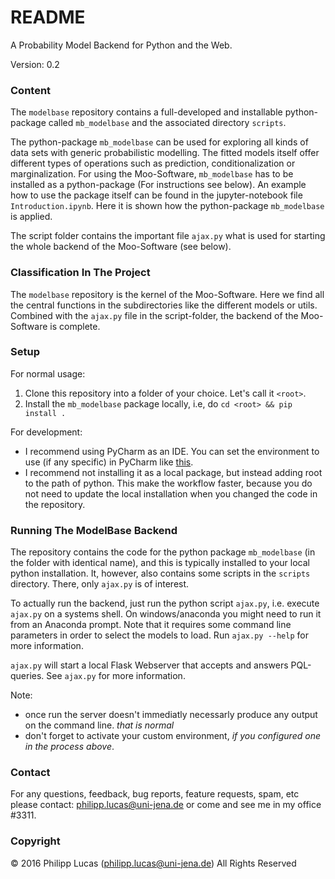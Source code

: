 # README #

A Probability Model Backend for Python and the Web.

Version: 0.2

### Content ###

The `modelbase` repository contains a full-developed and installable python-package called `mb_modelbase` and the associated directory `scripts`. 

The python-package `mb_modelbase` can be used for exploring all kinds of data sets with generic probabilistic modelling. The fitted models itself offer different types of operations such as prediction, conditionalization or marginalization. For using the Moo-Software, `mb_modelbase` has to be installed as a python-package (For instructions see below). An example how to use the package itself can be found in the jupyter-notebook file `Introduction.ipynb`. Here it is shown how the python-package `mb_modelbase` is applied.

The script folder contains the important file `ajax.py` what is used for starting the whole backend of the Moo-Software (see below). 

### Classification In The Project ###

The `modelbase` repository is the kernel of the Moo-Software. Here we find all the central functions in the subdirectories like the different models or utils. Combined with the `ajax.py` file in the script-folder, the backend of the Moo-Software is complete.

### Setup ###

For normal usage:

1. Clone this repository into a folder of your choice. Let's call it `<root>`.
2. Install the `mb_modelbase` package locally, i.e, do `cd <root> && pip install .`

For development:

 - I recommend using PyCharm as an IDE. You can set the environment to use (if any specific) in PyCharm like [this](https://docs.continuum.io/anaconda/ide_integration#pycharm).
 - I recommend not installing it as a local package, but instead adding root to the path of python. This make the workflow faster, because you do not need to update the local installation when you changed the code in the repository.

### Running The ModelBase Backend ###

The repository contains the code for the python package `mb_modelbase` (in the folder with identical name), and this is typically installed to your local python installation.
It, however, also contains some scripts in the `scripts` directory. There, only `ajax.py` is of interest. 

To actually run the backend, just run the python script `ajax.py`, i.e. execute `ajax.py` on a systems shell. On windows/anaconda you might need to run it from an Anaconda prompt.
Note that it requires some command line parameters in order to select the models to load. Run  `ajax.py --help` for more information.

`ajax.py` will start a local Flask Webserver that accepts and answers PQL-queries. See `ajax.py` for more information.

Note:
 * once run the server doesn't immediatly necessarly produce any output on the command line. *that is normal*
 * don't forget to activate your custom environment, *if you configured one in the process above*.

### Contact ###

For any questions, feedback, bug reports, feature requests, spam, etc please contact: [philipp.lucas@uni-jena.de](philipp.lucas@uni-jena.de) or come and see me in my office #3311.

### Copyright ###

© 2016 Philipp Lucas (philipp.lucas@uni-jena.de) All Rights Reserved
